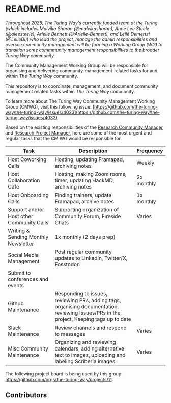 # README.md

*Throughout 2025, The Turing Way's currently funded team at the Turing (which includes Malvika Sharan (@malvikasharan), Anne Lee Steele (@aleesteele), Arielle Bennett (@Arielle-Bennett), and Léllé Demertzi (@LelleDi)) who lead the project, manage the admin responsibilities and oversee community management will be forming a Working Group (WG) to transition some commmunity management responsibilities to the broader Turing Way community.*

The Community Management Working Group will be responsible for organising and delivering community-management-related tasks for and within *The Turing Way* community.

This repository is to coordinate, management, and document community management related tasks within *The Turing Way* community.

To learn more about The Turing Way Community Management Working Group (CMWG), visit this following issue: [https://github.com/the-turing-way/the-turing-way/issues/4033](https://github.com/the-turing-way/the-turing-way/issues/4033)

Based on the existing responsibilities of the [Research Community Manager](https://hackmd.io/@turingway/CM-tasks) and [Research Project Manager](https://hackmd.io/@turingway/RPM-tasks), here are some of the most urgent and regular tasks that the CM WG would be responsible for.

| Task | Description | Frequency | 
|------|-------------|------------|
| Host Coworking Calls | Hosting, updating Framapad, archiving notes | Weekly
| Host Collaboration Cafe  | Hosting, making Zoom rooms, timer, updating HackMD, archiving notes  |  2x monthly
| Host Onboarding Calls | Finding trainers, update Framapad, archive notes   |  1x monthly
| Support and/or Host other Community Calls  | Supporting organization of Community Forum, Fireside Chats  | Varies
| Writing & Sending Monthly Newsletter | 1x monthly (2 days prep)
| Social Media Management |  Post regular community updates to Linkedin, Twitter/X, Fosstodon | 
| Submit to conferences and events  |   |   |   |   |
| Github Maintenance | Responding to issues, reviewing PRs, adding tags, organising documentation, reviewing Issues/PRs in the project, Keeping tags up to date
| Slack Maintenance  | Review channels and respond to messages | Varies
| Misc Community Maintenance  | Organizing and reviewing calendars, adding alternative text to images, uploading and labeling Scriberia images  | Varies

The following project board is being used by this group: https://github.com/orgs/the-turing-way/projects/11.

## Contributors

<!-- ALL-CONTRIBUTORS-LIST:START - Do not remove or modify this section -->
<!-- prettier-ignore-start -->
<!-- markdownlint-disable -->

<!-- markdownlint-restore -->
<!-- prettier-ignore-end -->

<!-- ALL-CONTRIBUTORS-LIST:END -->
